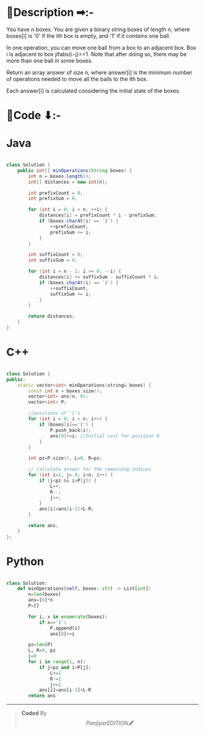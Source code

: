 # 📍Description ➡:-
<!-- Describe your first thoughts on how to solve this problem. -->
You have n boxes. You are given a binary string boxes of length n, where boxes[i] is '0' if the ith box is empty, and '1' if it contains one ball.

In one operation, you can move one ball from a box to an adjacent box. Box i is adjacent to box jifabs(i−j)==1. Note that after doing so, there may be more than one ball in some boxes.

Return an array answer of size n, where answer[i] is the minimum number of operations needed to move all the balls to the ith box.

Each answer[i] is calculated considering the initial state of the boxes.


# 📝Code ⬇:-



# Java
```java []

class Solution {
    public int[] minOperations(String boxes) {
        int n = boxes.length();
        int[] distances = new int[n];

        int prefixCount = 0;
        int prefixSum = 0;

        for (int i = 0; i < n; ++i) {
            distances[i] = prefixCount * i - prefixSum;
            if (boxes.charAt(i) == '1') {
                ++prefixCount;
                prefixSum += i;
            }
        }

        int suffixCount = 0;
        int suffixSum = 0;

        for (int i = n - 1; i >= 0; --i) {
            distances[i] += suffixSum - suffixCount * i;
            if (boxes.charAt(i) == '1') {
                ++suffixCount;
                suffixSum += i;
            }
        }

        return distances;
    }
}

```

# C++
``` cpp []

class Solution {
public:
    static vector<int> minOperations(string& boxes) {
        const int n = boxes.size();
        vector<int> ans(n, 0);
        vector<int> P;

        //positions of '1's
        for (int i = 0; i < n; i++) {
            if (boxes[i]=='1') {
                P.push_back(i);
                ans[0]+=i; //Initial cost for position 0
            }
        }

        int pz=P.size(), L=0, R=pz;

        // Calculate answer for the remaining indices
        for (int i=1, j= 0; i<n; i++) {
            if (j<pz && i>P[j]) {
                L++;
                R--;
                j++;
            }
            ans[i]=ans[i-1]+L-R;
        }

        return ans;
    }
};
```

# Python
``` python []

class Solution:
    def minOperations(self, boxes: str) -> List[int]:
        n=len(boxes)
        ans=[0]*n
        P=[]

        for i, x in enumerate(boxes):
            if x=='1':
                P.append(i)
                ans[0]+=i

        pz=len(P)
        L, R=0, pz
        j=0
        for i in range(1, n):
            if j<pz and i>P[j]:
                L+=1
                R-=1
                j+=1
            ans[i]=ans[i-1]+L-R
        return ans  
```

---

>    **Coded** By $$Panjiyar EDITION 🖋  $$

               
